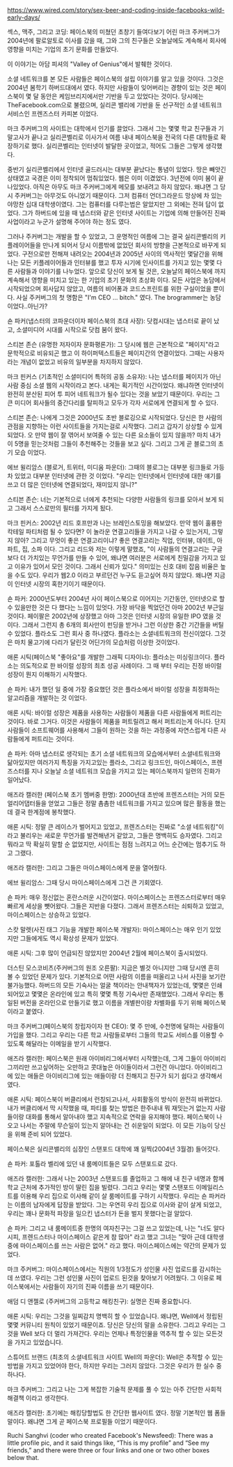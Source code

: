 https://www.wired.com/story/sex-beer-and-coding-inside-facebooks-wild-early-days/

섹스, 맥주, 그리고 코딩: 페이스북의 미쳤던 초창기 들여다보기
어린 마크 주커버그가 2004년에 팔로알토로 이사를 갔을 때, 그와 그의 친구들은 오늘날에도 계속해서 회사에 영향을 미치는 기업의 초기 문화를 만들었다.

이 이야기는 아담 피셔의 "Valley of Genius"에서 발췌한 것이다.

소셜 네트워크를 본 모든 사람들은 페이스북의 설립 이야기를 알고 있을 것이다. 그것은 2004년 봄학기 하버드대에서 였다. 하지만 사람들이 잊어버리는 경향이 
있는 것은 페이스북이 몇 달 동안은 케임브리지에서만 기반을 두고 있었다는 것이다. 당시에는 TheFacebook.com으로 불렸으며, 실리콘 밸리에 기반을 둔 
선구적인 소셜 네트워크 서비스인 프렌즈스터 카피본 이었다.

마크 주커버그의 사이트는 대학에서 인기를 끌었다. 그래서 그는 몇몇 학교 친구들과 기말고사가 끝나고 실리콘벨리로 이사가서 여름 내내 페이스북을 전국의 다른 
대학들로 확장하기로 했다. 실리콘벨리는 인터넷이 발달한 곳이었고, 적어도 그들은 그렇게 생각했다.

중반기 실리콘벨리에서 인터넷 골드러시는 대부분 끝났다는 통념이 있었다. 땅은 빼앗긴 상태였고 국경은 이미 정착되어 멈춰있었다. 웹은 이미 이겼었다. 3년전에
이미 붐이 끝나있었다. 아직은 아무도 마크 주커버그에게 메모를 보내려고 하지 않았다. 왜냐면 그 당시 주커버그는 아무것도 아니었기 때문이다. 그저 컴퓨터 
언더그라운드 망상에 차 있는 야망찬 십대 대학생이였다. 그는 컴퓨터를 다루는법은 알았지만 그 외에는 전혀 답이 없었다. 그가 하버드에 있을 때 냅스터와 같은 
인터넷 사이트는 기업에 의해 만들어진 진짜 사업이라고 누군가 설명해 주어야 하는 정도 였다.

그러나 주커버그는 개발을 할 수 있었고, 그 운명적인 여름에 그는 결국 실리콘벨리의 키플레이어들을 만나게 되어서 당시 이름밖에 없었던 회사의 방향을 근본적으로 
바꾸게 되었다. 구전으로만 전해져 내려오는 2004년과 2005년 사이의 역사적인 몇달간을 위해 나는 모든 키플레이어들과 인터뷰를 했고 투자 시기에 인사이트를 
가지고 있는 몇몇 다른 사람들과 이야기를 나누었다. 앞으로 당신이 보게 될 것은, 오늘날의 페이스북에 까지 계속해서 영향을 미치고 있는 한 기업의 초기 문화의 
초상화 이다. 모든 사업은 농담에서 시작되었으며 회사답지 않았고, 여름의 비어퐁과 코드스프린트를 위한 구실이었을 뿐이다. 사실 주커버그의 첫 명함은 
"I'm CEO ... bitch." 였다. The brogrammer는 농담이었다..아닌가?

숀 파커(냅스터의 코파운더이자 페이스북의 초대 사장): 닷컴시대는 냅스터로 끝이 났고, 소셜미디어 시대를 시작으로 닷컴 붐이 왔다.

스티븐 존슨 (유명한 저자이자 문화평론가): 그 당시에 웹은 근본적으로 "페이지"라고 문학적으로 비유되곤 했고 이 하이퍼텍스트들은 페이지간의 연결이었다.
그때는 사용자라는 개념이 없었고 비유의 일부분을 차지하지 않았다.

마크 핀커스 (기초적인 소셜미디어 특허의 공동 소유자): 나는 냅스터를 페이지가 아닌 사람 중심 소셜 웹의 시작이라고 본다. 내게는 획기적인 시간이었다. 왜냐하면 
인터넷이 완전히 분산된 피어 투 피어 네트워크가 될수 있다는 것을 보았기 때문이다. 우리는 그 큰 미디어 회사들의 중간다리를 탈피하고 모두가 각자 서로에게
연결되게 할 수 있다.

스티븐 존슨: 나에게 그것은 2000년도 초반 블로깅으로 시작되었다. 당신은 한 사람의 관점을 지향하는 이런 사이트들을 가지는걸로 시작했다. 그리고 갑자기
상상할 수 있게 되었다. 오 만약 웹이 잘 엮어서 보여줄 수 있는 다른 요소들이 있지 않을까? 마치 내가 이 5명을 믿는것처럼 그들이 추천해주는 것들을 보고 싶다.
그리고 그게 곧 블로그의 초기 모습 이었다.

에브 윌리암스 (블로거, 트위터, 미디움 파운더): 그때의 블로그는 대부분 링크들로 가등차 있었고 대부분 인터넷에 관한 것 이었다. "우리는 인터넷에서 인터넷에 
대한 얘기를 쓰고 더 많은 인터넷에 연결되었다, 재미있지 않니?"

스티븐 존슨: 너는 기본적으로 너에게 추천되는 다양한 사람들의 링크를 모아서 보게 되고 그래서 스스로만의 필터를 가지게 됬다.

마크 핀커스: 2002년 리드 호프만과 나는 브레인스토밍을 해보았다. 만약 웹이 훌륭한 칵테일 파티처럼 될 수 있다면? 이 놀라운 연결고리들을 가지고 나갈 수 
있는거지, 그렇지 않아? 그리고 무엇이 좋은 연결고리이냐? 좋은 연결고리는 직업, 인터뷰, 데이트, 아파트, 집, 소파 이다.
그리고 리드와 저는 이렇게 말했죠, "이 사람들의 연결고리는 구글보다 더 가치있는 무언가를 만들 수 있어, 왜냐면 여러분은 서로에게 친밀감을 가지고 있고 이유가 
있어서 모인 것이다. 그래서 신뢰가 있다." 의미있는 신호 대비 잡음 비율은 높을 수도 있다. 우리가 웹2.0 이라고 부르던건 누구도 듣고싶어 하지 않았다. 왜냐면 
지금이 인터넷 시장의 혹한기이기 때문이다.

숀 파커: 2000년도부터 2004년 사이 페이스북으로 이어지는 기간동안, 인터넷으로 할 수 있을만한 것은 다 했다는 느낌이 있엇다. 가장 바닥을 찍었던건 아마 2002년 
부근일 것이다. 페이팔은 2002년에 상장했고 아마 그것은 인터넷 시장의 유일한 IPO 였을 것이다. 그래서 그런지 총 6개의 회사만이 펀딩을 받거나 그런 이상한 중간 
기간들을 버틸 수 있었다. 플라소도 그런 회사 중 하나였다. 플라소는 소셜네트워크의 전신이었다. 그것은 마치 물고기에 다리가 달린것 어딘가의 모습처럼 이상한 것이었다.

애론 시틱(페이스북 "좋아요"를 개발한 그래픽 디자이너): 플라소는 미싱링크이다. 플라소는 의도적으로 한 바이럴 성장의 최초 성공 사례이다. 그 때 부터 우리는 
진정 바이럴 성장이 뭔지 이해하기 시작했다. 

숀 파커: 내가 했던 일 중에 가장 중요했던 것은 플라소에서 바이럴 성장을 최정화하는 알고리즘을 개발하는 것 이었다.

애론 시틱: 바이럴 성장은 제품을 사용하는 사람들이 제품을 다른 사람들에게 퍼트리는 것이다. 바로 그거다. 이것은 사람들이 제품을 퍼트릴려고 해서 퍼트리는게 아니다. 
단지 사람들이 소프트웨어를 사용해서 그들이 원하는 것을 하는 과정중에 자연스럽게 다른 사람들에게 퍼트리는 것이다.

숀 파커: 아마 냅스터로 생각되는 초기 소셜 네트워크의 모습에서부터 소셜네트워크와 닮아있지만 여러가지 특징을 가지고있는 플라소, 그리고 링크드인, 마이스페이스, 
프렌즈스터를 지나 오늘날 소셜 네트워크 모습을 가지고 있는 페이스북까지 일련의 진화가 일어났다.

애즈라 캘러한 (페이스북 초기 멤버중 한명): 2000년대 초반에 프렌즈스터는 거의 모든 얼리어댑터들을 얻었고 그들은 정말 촘촘한 네트워크를 가지고 있으며 많은 활동을 
했는데 결국 한계점에 봉착했다.

애론 시틱: 정말 큰 레이스가 벌어지고 있었고, 프렌즈스터는 진짜로 "소셜 네트워킹"이라고 불리우는 새로운 무언가를 발견해낸거 같았고, 그들은 명백히도 승자였다. 
그리고 뭐라고 딱 확실히 말할 순 없었지만, 사이트는 점점 느려지고 어느 순간에는 멈추기도 하고 그랬다.

애즈라 캘러한: 그리고 그들은 마이스페이스에게 문을 열어줬다.

에브 윌리암스: 그때 당시 마이스페이스에게 그건 큰 기회였다.

숀 파커: 매우 정신없는 혼란스러운 시간이었다. 마이스페이스는 프렌즈스터로부터 매우 빠르게 세상을 뺏어왔다. 그들은 지반을 다졌다. 그래서 프렌즈스터는 쇠퇴하고 있었고, 
마이스페이스는 상승하고 있었다.

스캇 말렛(사진 태그 기능을 개발한 페이스북 개발자): 마이스페이스는 매우 인기 있었지만 그들에게도 역시 확상성 문제가 있었다.

애론 시틱: 그후 많이 언급되진 않았지만 2004년 2월에 페이스북이 출시되었다.

더스틴 모스코비츠(주커버그의 원조 오른팔): 지금은 별것 아니지만 그때 당시엔 흔히 볼 수 있었던 문제가 있다. 기본적으로 어떤 사람의 이름을 떠올리고 나서 사진을 보기란 
불가능했다. 하버드의 모든 기숙사는 얼굴 책이라는 안내책자가 있었는데, 몇몇은 인쇄되어있고 몇몇은 온라인에 있고 특히 몇몇 특정 기숙사만 존재했었다. 그래서 우리는 통일된 
버전을 온라인으로 만들기로 했고 이름을 개별판이랑 차별화를 두기 위해 페이스북 이라고 붙였다.

마크 주커버그(페이스북의 창립자이자 현 CEO): 몇 주 만에, 수천명에 달하는 사람들이 가입을 했다. 그리고 우리는 다른 학교 사람들로부터 그들의 학교도 서비스를 이용할 수 
있도록 해달라는 이메일을 받기 시작했다.

애즈라 캘러한: 페이스북은 원래 아이비리그에서부터 시작했는데, 그게 그들이 아이비리그끼리만 쓰고싶어하는 오만하고 콧대높은 아이들이라서 그런건 아니었다. 아이비리그에 있는 
애들은 아이비리그에 있는 애들이랑 더 친해지고 친구가 되기 쉽다고 생각해서 였다.

애론 시틱: 페이스북이 버클리에서 런칭되고나서, 사회활동의 방식이 완전히 바뀌었다. 내가 버클리에서 막 시작했을 때, 파티를 찾는 방법은 한주내내 뭐 재밋는거 없는지 사람들이랑 
대화를 통해서 알아내야 했고 지속적으로 연락을 유지해야 했다. 페이스북이 나오고 나서는 주말에 무슨일이 있는지 알아내는 건 쉬운일이 되었다. 이 모든 기능이 당신을 위해 
준비 되어 있었다.

페이스북은 실리콘밸리의 심장인 스탠포드 대학에 꽤 일찍(2004년 3월경) 들어갓다.

숀 파커: 포톨라 벨리에 있던 내 룸메이트들은 모두 스탠포드로 갔다.

애즈라 캘러한: 그래서 나는 2003년 스탠포드를 졸업하고 그 해에 내 친구 네명과 함께 학교 근처에 추가적인 방이 딸린 집을 빌렸다. 그리고 우리는 몇몇 스탠포드 이메일리스트를 
이용해 우리 집으로 이사해 같이 살 룸메이트를 구하기 시작했다. 우리는 숀 파커라는 이름의 남자에게 답장을 받았다. 그는 우연히 우리 집으로 이사와 같이 살게 되었고, 우리는 
꽤나 문화적 파장을 일으킨 냅스터가 돈을 벌지 못했다는걸 알았다.

숀 파커: 그리고 내 룸메이트중 한명의 여자친구는 그걸 쓰고 있었는데, 나는 "너도 알다시피, 프렌드스터나 마이스페이스 같은게 참 많아" 라고 했고 그녀는 "맞아 근데 대학생중에 
마이스페이스를 쓰는 사람은 없어." 라고 했다. 마이스페이스에는 약간의 문제가 있었다.

마크 주커버그: 마이스페이스에서는 직원의 1/3정도가 성인물 사진 업로드를 감시하는데 쓰였다. 우리는 그런 성인물 사진이 업로드 된것을 찾아보기 어려웠다. 그 이유로 페이스북에서는 
사람들이 자기의 진짜 이름을 쓰기 때문이다.

애덤 디 앤젤로 (주커버그의 고등학교 해킹친구): 실명은 진짜 중요합니다.

애론 시틱: 우리는 그것을 일찌감치 명백히 할 수 있었습니다. 왜냐면, Well에서 정립된 몇몇 커뮤니티 원칙이 있었기 때문이죠. 당신은 당신의 말을 소유한다. 그리고 우리는 그것을 
Well 보다 더 멀리 가져간다. 우리는 언제나 특정인물을 역추적 할 수 있는 모든것을 가지고 있었습니다.

스튜어트 브랜드 (최초의 소셜네트워크 사이트 Well의 파운더): Well은 추적할 수 있는 방법을 가지고 있었어야 한다, 하지만 우리는 그러지 않았다. 그것은 우리가 한 실수 중 하나다.

마크 주커버그: 그리고 나는 그게 복잡한 기술적 문제를 풀 수 있는 아주 간단한 사회적 해결책 이라고 생각한다.

애즈라 캘러한: 초기에는 해킹당할법도 한 간단한 웹사이트 였다. 정말 기본적인 웹 폼들 말이다. 왜냐면 그게 곧 페이스북 프로필들 이었기 때문이다.

Ruchi Sanghvi (coder who created Facebook's Newsfeed): There was a little profile pic, and it said things like, “This is my profile” and “See my friends,” and there were three or four links and one or two other boxes below that.












































